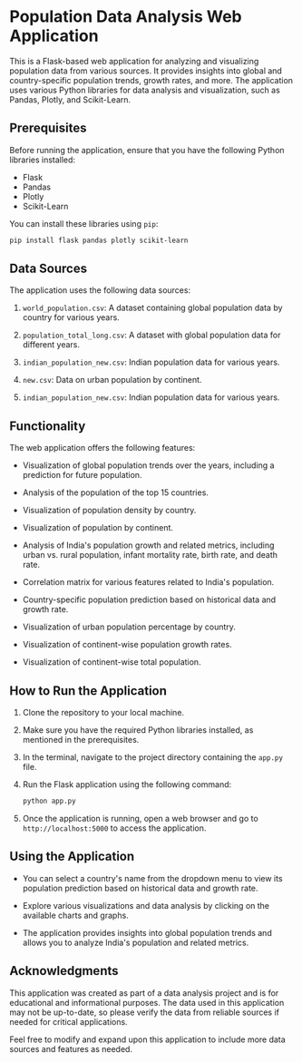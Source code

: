 # Population Data Analysis Web Application

This is a Flask-based web application for analyzing and visualizing population data from various sources. It provides insights into global and country-specific population trends, growth rates, and more. The application uses various Python libraries for data analysis and visualization, such as Pandas, Plotly, and Scikit-Learn.

## Prerequisites

Before running the application, ensure that you have the following Python libraries installed:

- Flask
- Pandas
- Plotly
- Scikit-Learn

You can install these libraries using `pip`:

```bash
pip install flask pandas plotly scikit-learn
```

## Data Sources

The application uses the following data sources:

1. `world_population.csv`: A dataset containing global population data by country for various years.

2. `population_total_long.csv`: A dataset with global population data for different years.

3. `indian_population_new.csv`: Indian population data for various years.

4. `new.csv`: Data on urban population by continent.

5. `indian_population_new.csv`: Indian population data for various years.

## Functionality

The web application offers the following features:

- Visualization of global population trends over the years, including a prediction for future population.

- Analysis of the population of the top 15 countries.

- Visualization of population density by country.

- Visualization of population by continent.

- Analysis of India's population growth and related metrics, including urban vs. rural population, infant mortality rate, birth rate, and death rate.

- Correlation matrix for various features related to India's population.

- Country-specific population prediction based on historical data and growth rate.

- Visualization of urban population percentage by country.

- Visualization of continent-wise population growth rates.

- Visualization of continent-wise total population.

## How to Run the Application

1. Clone the repository to your local machine.

2. Make sure you have the required Python libraries installed, as mentioned in the prerequisites.

3. In the terminal, navigate to the project directory containing the `app.py` file.

4. Run the Flask application using the following command:

   ```bash
   python app.py
   ```

5. Once the application is running, open a web browser and go to `http://localhost:5000` to access the application.

## Using the Application

- You can select a country's name from the dropdown menu to view its population prediction based on historical data and growth rate.

- Explore various visualizations and data analysis by clicking on the available charts and graphs.

- The application provides insights into global population trends and allows you to analyze India's population and related metrics.

## Acknowledgments

This application was created as part of a data analysis project and is for educational and informational purposes. The data used in this application may not be up-to-date, so please verify the data from reliable sources if needed for critical applications.

Feel free to modify and expand upon this application to include more data sources and features as needed.
